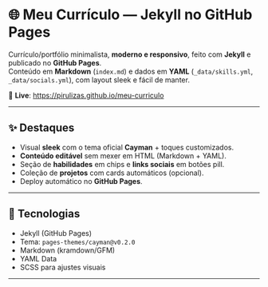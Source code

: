 # 🌐 Meu Currículo — Jekyll no GitHub Pages

Currículo/portfólio minimalista, **moderno e responsivo**, feito com **Jekyll** e publicado no **GitHub Pages**.  
Conteúdo em **Markdown** (`index.md`) e dados em **YAML** (`_data/skills.yml`, `_data/socials.yml`), com layout sleek e fácil de manter.

🔗 **Live**: https://pirulizas.github.io/meu-curriculo

---

## ✨ Destaques

- Visual **sleek** com o tema oficial **Cayman** + toques customizados.
- **Conteúdo editável** sem mexer em HTML (Markdown + YAML).
- Seção de **habilidades** em chips e **links sociais** em botões pill.
- Coleção de **projetos** com cards automáticos (opcional).
- Deploy automático no **GitHub Pages**.

---

## 🧰 Tecnologias

- Jekyll (GitHub Pages)
- Tema: `pages-themes/cayman@v0.2.0`
- Markdown (kramdown/GFM)
- YAML Data
- SCSS para ajustes visuais

---
